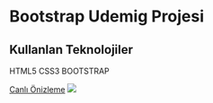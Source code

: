 <h1>Bootstrap Udemig Projesi </h1>
<h2>Kullanlan Teknolojiler</h2>
<p>HTML5 CSS3 BOOTSTRAP</p>
<a href="https://udemig.netlify.app/index.html">Canlı Önizleme</a>
<img src="/images/onizleme.gif" >
